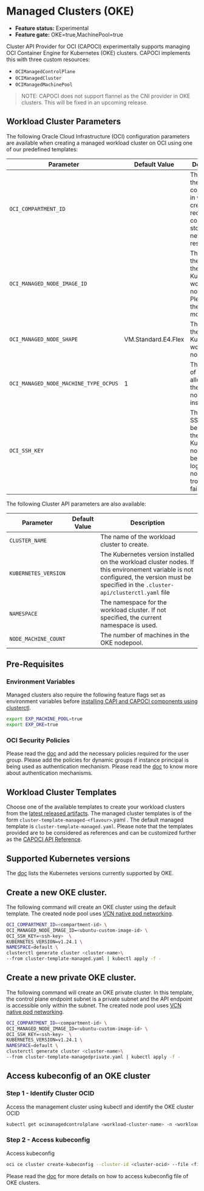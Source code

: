 # Managed Clusters (OKE)
- **Feature status:** Experimental
- **Feature gate:** OKE=true,MachinePool=true

Cluster API Provider for OCI (CAPOCI) experimentally supports managing OCI Container 
Engine for Kubernetes (OKE) clusters. CAPOCI implements this with three
custom resources:
- `OCIManagedControlPlane`
- `OCIManagedCluster`
- `OCIManagedMachinePool`

> NOTE: CAPOCI does not support flannel as the CNI provider in OKE clusters. This will be fixed in 
> an upcoming release.

## Workload Cluster Parameters

The following Oracle Cloud Infrastructure (OCI) configuration parameters are available
when creating a managed workload cluster on OCI using one of our predefined templates:

| Parameter                             | Default Value       | Description                                                                                                            |
|---------------------------------------|---------------------|------------------------------------------------------------------------------------------------------------------------|
| `OCI_COMPARTMENT_ID`                  |                     | The OCID of the compartment in which to create the required compute, storage and network resources.                    |
| `OCI_MANAGED_NODE_IMAGE_ID`           |                     | The OCID of the image for the Kubernetes worker nodes. Please read the [doc][node-images] for more details.            |
| `OCI_MANAGED_NODE_SHAPE `             | VM.Standard.E4.Flex | The [shape][node-images-shapes] of the Kubernetes worker nodes.                                                        |
| `OCI_MANAGED_NODE_MACHINE_TYPE_OCPUS` | 1                   | The number of OCPUs allocated to the worker node instance.                                                             |
| `OCI_SSH_KEY`                         |                     | The public SSH key to be added to the Kubernetes nodes. It can be used to login to the node and troubleshoot failures. |

The following Cluster API parameters are also available:

| Parameter                     | Default Value  | Description                                                                                                                                                                               |
|-------------------------------|----------------|-------------------------------------------------------------------------------------------------------------------------------------------------------------------------------------------|
| `CLUSTER_NAME`                |                | The name of the workload cluster to create.                                                                                                                                               |
| `KUBERNETES_VERSION`          |                | The Kubernetes version installed on the workload cluster nodes. If this environement variable is not configured, the version must be specified in the `.cluster-api/clusterctl.yaml` file |
| `NAMESPACE`                   |                | The namespace for the workload cluster. If not specified, the current namespace is used.                                                                                                  |
| `NODE_MACHINE_COUNT`          |                | The number of machines in the OKE nodepool.                                                                                                                                               |


## Pre-Requisites

### Environment Variables

Managed clusters also require the following feature flags set as environment variables before [installing 
CAPI and CAPOCI components using clusterctl][install-cluster-api].

```bash
export EXP_MACHINE_POOL=true
export EXP_OKE=true
```

### OCI Security Policies

Please read the [doc][oke-policies] and add the necessary policies required for the user group.
Please add the policies for dynamic groups if instance principal is being used as authentication 
mechanism. Please read the [doc][install-cluster-api] to know more about authentication mechanisms.

## Workload Cluster Templates

Choose one of the available templates to create your workload clusters from the
[latest released artifacts][latest-release]. The managed cluster templates is of the
form `cluster-template-managed-<flavour>`.yaml . The default managed template is
`cluster-template-managed.yaml`. Please note that the templates provided are to be considered
as references and can be customized further as the [CAPOCI API Reference][api-reference].

## Supported Kubernetes versions
The [doc][supported-versions] lists the Kubernetes versions currently supported by OKE.

## Create a new OKE cluster.

The following command will create an OKE cluster using the default template. The created node pool uses 
[VCN native pod networking][vcn-native-pod-networking].

```bash
OCI_COMPARTMENT_ID=<compartment-id> \
OCI_MANAGED_NODE_IMAGE_ID=<ubuntu-custom-image-id> \
OCI_SSH_KEY=<ssh-key>  \
KUBERNETES_VERSION=v1.24.1 \
NAMESPACE=default \
clusterctl generate cluster <cluster-name>\
--from cluster-template-managed.yaml | kubectl apply -f -
```

## Create a new private OKE cluster.

The following command will create an OKE private cluster. In this template, the control plane endpoint subnet is a
private subnet and the API endpoint is accessible only within the subnet. The created node pool uses
[VCN native pod networking][vcn-native-pod-networking].

```bash
OCI_COMPARTMENT_ID=<compartment-id> \
OCI_MANAGED_NODE_IMAGE_ID=<ubuntu-custom-image-id> \
OCI_SSH_KEY=<ssh-key>  \
KUBERNETES_VERSION=v1.24.1 \
NAMESPACE=default \
clusterctl generate cluster <cluster-name>\
--from cluster-template-managedprivate.yaml | kubectl apply -f -
```

## Access kubeconfig of an OKE cluster

###  Step 1 - Identify Cluster OCID

Access the management cluster using kubectl and identify the OKE cluster OCID

```bash
kubectl get ocimanagedcontrolplane <workload-cluster-name> -n <workload-cluster-namespace> -o jsonpath='{.spec.id}'
```

###  Step 2 - Access kubeconfig

Access kubeconfig

```bash
oci ce cluster create-kubeconfig --cluster-id <cluster-ocid> --file <file-name>  --region <region>  --kube-endpoint PUBLIC_ENDPOINT
```
Please read the [doc][download-kubeconfig] for more details on how to access kubeconfig file of OKE clusters.


[node-images]: https://docs.oracle.com/en-us/iaas/Content/ContEng/Reference/contengimagesshapes.htm#images
[node-images-shapes]: https://docs.oracle.com/en-us/iaas/Content/ContEng/Reference/contengimagesshapes.htm#shapes
[oke-policies]: https://docs.oracle.com/en-us/iaas/Content/ContEng/Concepts/contengpolicyconfig.htm
[install-cluster-api]: ../gs/install-cluster-api.md
[latest-release]: https://github.com/oracle/cluster-api-provider-oci/releases/latest
[api-reference]: ../reference/api-reference.md
[supported-versions]: https://docs.oracle.com/en-us/iaas/Content/ContEng/Concepts/contengaboutk8sversions.htm#supportedk8sversions
[vcn-native-pod-networking]: https://docs.oracle.com/en-us/iaas/Content/ContEng/Concepts/contengpodnetworking_topic-OCI_CNI_plugin.htm
[download-kubeconfig]:https://docs.oracle.com/en-us/iaas/Content/ContEng/Tasks/contengdownloadkubeconfigfile.htm